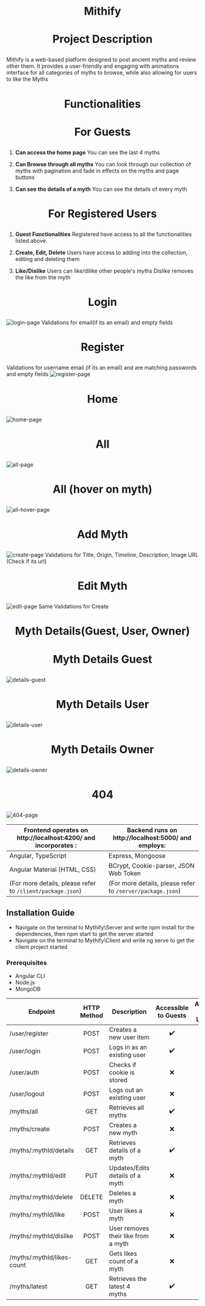 # <p align="center">Mithify</p>
# <p align="center">Project Description<p>

 Mithify is a web-based platform designed to post ancient myths and review other them. It provides a user-friendly and engaging with animations interface for all categories of myths to browse, while also allowing for users to like the Myths
 
# <p align="center">Functionalities</p>
# <p align="center">For Guests</p>

1. **Can access the home page**
   You can see the last 4 myths

3. **Can Browse through all myths**
   You can look through our collection of myths with pagination and fade in effects on the myths and page buttons
   
5. **Can see the details of a myth**
   You can see the details of every myth
   
# <p align="center">For Registered Users</p>
1. **Guest Functionalities**
   Registered have access to all the functionalities listed above.

2. **Create, Edit, Delete**
   Users have access to adding into the collection, editing and deleting them

3. **Like/Dislike**
   Users can like/dilike other people's myths Dislike removes the like from the myth


# <p align="center">Login</p>
![login-page](https://github.com/Tiwua/Mythify/assets/106426081/38fca385-3cc0-4f08-9e97-1edc6551d295)
 Validations for email(if its an email) and empty fields

# <p align="center">Register</p>
   Validations for username email (if its an email) and are matching passwords and empty fields
   ![register-page](https://github.com/Tiwua/Mythify/assets/106426081/46c5c964-06e0-42a5-b2b5-7d6242da28c1)

# <p align="center">Home</p>
  ![home-page](https://github.com/Tiwua/Mythify/assets/106426081/932f1779-2247-45e8-a883-8af9fa872bd4)

 # <p align="center">All</p>
   ![all-page](https://github.com/Tiwua/Mythify/assets/106426081/74c87925-08c7-416e-90e4-31e92abb5f92)
   
 # <p align="center">All (hover on myth)</p>
 ![all-hover-page](https://github.com/Tiwua/Mythify/assets/106426081/219b7505-3457-4dd5-89b8-7a810b7ed847)
 
# <p align="center">Add Myth</p>
  ![create-page](https://github.com/Tiwua/Mythify/assets/106426081/5004b1e2-a3f9-4482-84c2-84167c45df2e)
  Validations for Title, Origin, Timeline, Description, Image URL (Check if its url)

# <p align="center">Edit Myth</p>
  ![edit-page](https://github.com/Tiwua/Mythify/assets/106426081/188e5d4a-200f-443b-ad5b-4757b223ee71)
  Same Validations for Create
  
# <p align="center">Myth Details(Guest, User, Owner)</p>

# <p align="center">Myth Details Guest</p>
  ![details-guest](https://github.com/Tiwua/Mythify/assets/106426081/1c93485c-c3ae-40f1-9488-dc5c3249bd3d)

# <p align="center">Myth Details User</p>
  ![details-user](https://github.com/Tiwua/Mythify/assets/106426081/0e04717b-7f69-4cd6-a7bb-24e70005d1d6)

# <p align="center">Myth Details Owner</p>
  ![details-owner](https://github.com/Tiwua/Mythify/assets/106426081/7d8de18a-aafa-4dd7-8da2-493603d8e970)

# <p align="center">404</p>
  ![404-page](https://github.com/Tiwua/Mythify/assets/106426081/6f326edc-3a7d-43f6-a408-d87eed7f811a)

Frontend operates on http://localhost:4200/ and incorporates : | Backend runs on http://localhost:5000/ and employs:
---------------------------------------------------------------|----------------------------------------------------
Angular, TypeScript | Express, Mongoose
Angular Material (HTML, CSS) | BCrypt, Cookie-parser, JSON Web Token
(For more details, please refer to ```/client/package.json```) | (For more details, please refer to ```/server/package.json```)

## Installation Guide
- Navigate on the terminal to Mythify\Server and write npm install for the dependencies, then npm start to get the server started
- Navigate on the terminal to Mythify\Client and write ng serve to get the client project started
### Prerequisites
- Angular CLI
- Node.js
- MongoDB

Endpoint | HTTP Method | Description | Accessible to Guests | Accessible when Logged in | Requires Ownership
---------|:-----------:|-------------|:---------------------------:|:--------------------------------:|:----------------------------:
/user/register | POST | Creates a new user item | :heavy_check_mark: | :x: | **-**
/user/login | POST | Logs in as an existing user | :heavy_check_mark: | :x: | **-**
/user/auth | POST | Checks if cookie is stored |  :x: | :heavy_check_mark: | **-**
/user/logout | POST | Logs out an existing user | :x: | :heavy_check_mark: | **-**
/myths/all | GET | Retrieves all myths | :heavy_check_mark: | :heavy_check_mark: | **-**
/myths/create | POST | Creates a new myth | :x: | :heavy_check_mark: | **-**
/myths/:mythId/details | GET | Retrieves details of a myth | :heavy_check_mark: | :heavy_check_mark: | **-**
/myths/:mythId/edit | PUT | Updates/Edits details of a myth | :x: | :heavy_check_mark: | :heavy_check_mark:
/myths/:mythId/delete | DELETE | Deletes a myth | :x: | :heavy_check_mark: | :heavy_check_mark:
/myths/:mythId/like | POST | User likes a myth | :x: | :heavy_check_mark: | :x:
/myths/:mythId/dislike | POST | User removes their like from a myth | :x: | :heavy_check_mark: | :x:
/myths/:mythId/likes-count | GET | Gets likes count of a myth | :x: | :heavy_check_mark: | **-**
/myths/latest | GET | Retrieves the latest 4 myths | :heavy_check_mark: | :heavy_check_mark: | **-**

